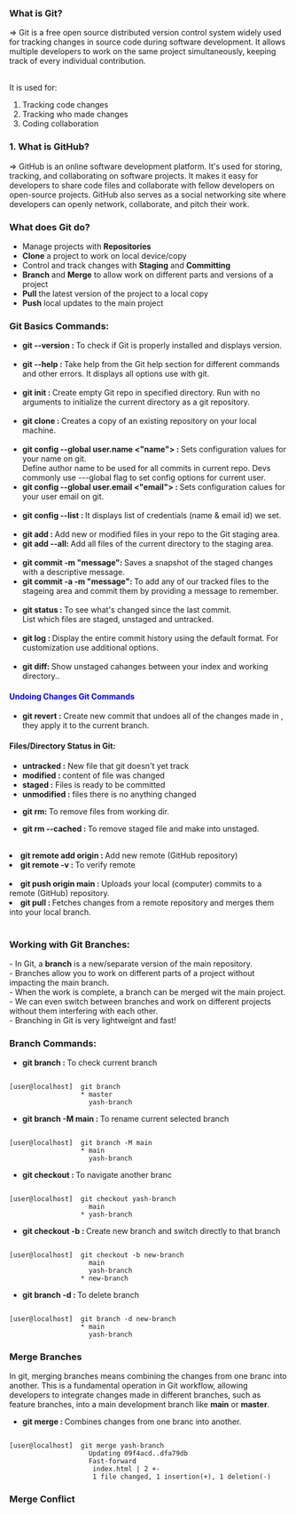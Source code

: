 <h3> What is Git? </h3>
=> Git is a free open source distributed version control system widely used for tracking changes in source code during software development. It allows multiple developers to work on the same project simultaneously, keeping track of every individual contribution. <br><br>

It is used for:
1. Tracking code changes <br>
2. Tracking who made changes <br>
3. Coding collaboration 


<h3> 1. What is GitHub? </h3>
=> GitHub is an online software development platform. It's used for storing, tracking, and collaborating on software projects. It makes it easy for developers to share code files and collaborate with fellow developers on open-source projects. GitHub also serves as a social networking site where developers can openly network, collaborate, and pitch their work.


<h3> What does Git do?</h3>
<ul>
  <li> Manage projects with <b>Repositories</b </li>
  <li> <b>Clone</b> a project to work on local device/copy </li>
  <li> Control and track changes with <b>Staging</b> and <b>Committing</b> </li>
  <li> <b>Branch</b> and <b>Merge</b> to allow work on different parts and versions of a project </li>
  <li> <b>Pull</b> the latest version of the project to a local copy </li>
  <li> <b>Push</b> local updates to the main project </li>
</ul>


<h3> Git Basics Commands: </h3>

<ul>
  <li><b>git --version : </b>To check if Git is properly installed and displays version.</li>

<br>

<li><b>git --help : </b>Take help from the Git help section for different commands and other errors. It displays all options use with git.</li>

<br>

<li><b>git init : </b>Create empty Git repo in specified directory. Run with no arguments to initialize the current directory as a git repository.</li>

<br>

<li><b> git clone : </b>Creates a copy of an existing repository on your local machine.</li>

<br>

<li><b> git config --global user.name <"name"> : </b>Sets configuration values for your name on git. <br> Define author name to be used for all commits in current repo. Devs commonly use ---global flag to set config options for current user.</li>
<li><b> git config --global user.email <"email"> : </b>Sets configuration calues for your user email on git.</li>

<br>
  
<li><b> git config --list : </b>It displays list of credentials (name & email id) we set.</li>

<br>

<li><b> git add <file-name>: </b>Add new or modified files in your repo to the Git staging area.</li>
<li><b> git add --all: </b>Add all files of the current directory to the staging area.</li>
  
<br>

<li><b> git commit -m "message": </b>Saves a snapshot of the staged changes with a descriptive message.</li>
<li><b> git commit -a -m "message": </b>To add any of our tracked files to the stageing area and commit them by providing a message to remember.</li>

<br>

<li><b> git status : </b>To see what's changed since the last commit. <br> List which files are staged, unstaged and untracked.</li>

<br>

 <li><b> git log : </b>Display the entire commit history using the default format. For customization use additional options.</li>

<br>

<li><b> git diff: </b>Show unstaged cahanges between your index and working directory..</li>

</ul>


<h4 style="color:blue;"> Undoing Changes Git Commands </h4>

<ul>
  <li><b> git revert <commit>:</b> Create new commit that undoes all of the changes made in <commit>, they apply it to the current branch.</li>
</ul>


<h4> Files/Directory Status in Git: </h4>
<ul>
  <li><b>untracked :</b> New file that git doesn't yet track</li>
  <li><b>modified :</b> content of file was changed</li>
  <li><b>staged :</b> Files is ready to be committed</li>
  <li><b>unmodified :</b> files there is no anything changed</li>
</ul>



<ul>  
  <li><b> git rm: </b>To remove files from working dir.</li>
</ul>

<ul>
  <li><b> git rm --cached <file-name>: </b>To remove staged file and make into unstaged.</li>
</ul>

  <br>

  <li><b> git remote add origin <link> : </b>Add new remote (GitHub repository)</li>
  <li><b> git remote -v : </b>To verify remote</li>

  <br>

  <li><b> git push origin main : </b>Uploads your local (computer) commits to a remote (GitHub) repository.</li>
  <li><b> git pull : </b>Fetches changes from a remote repository and merges them into your local branch.</li>

  <br>

</ul>



<h3> Working with Git Branches: </h3>
- In Git, a <b>branch</b> is a new/separate version of the main repository. <br>
- Branches allow you to work on different parts of a project without impacting the main branch. <br>
- When the work is complete, a branch can be merged wit the main project. <br>
- We can even switch between branches and work on different projects without them interfering with each other. <br>
- Branching in Git is very lightweignt and fast! <br>

<h3>Branch Commands: </h3>
<ul>
  <li><b> git branch : </b>To check current branch</li>
</ul>

```console

[user@localhost]  git branch
                  * master
                    yash-branch

```

<ul>
  <li><b> git branch -M main : </b>To rename current selected branch</li>
</ul>

```console

[user@localhost]  git branch -M main
                  * main
                    yash-branch

```

<ul>
  <li><b> git checkout <branch-name> : </b>To navigate another branc</li>
</ul>

```console

[user@localhost]  git checkout yash-branch
                    main
                  * yash-branch

```
<ul>
  <li><b> git checkout -b <new-branch-name> : </b>Create new branch and switch directly to that branch</li>
</ul>

```console

[user@localhost]  git checkout -b new-branch
                    main
                    yash-branch
                  * new-branch

```
<ul>
  <li><b> git branch -d <branch-name> : </b>To delete branch</li>
</ul>

```console

[user@localhost]  git branch -d new-branch
                  * main
                    yash-branch

```

<h3> Merge Branches </h3>
In git, merging branches means combining the changes from one branc into another. This is a fundamental operation in Git workflow, allowing developers to integrate changes made in different branches, such as feature branches, into a main development branch like <b>main</b> or <b>master</b>.

<ul>
  <li><b> git merge : </b>Combines changes from one branc into another.</li>
</ul>

```console

[user@localhost]  git merge yash-branch
                    Updating 09f4acd..dfa79db
                    Fast-forward
                     index.html | 2 +-
                     1 file changed, 1 insertion(+), 1 deletion(-)

```

<h3> Merge Conflict </h3>
